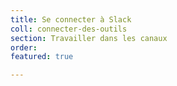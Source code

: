```yaml
---
title: Se connecter à Slack
coll: connecter-des-outils
section: Travailler dans les canaux
order: 
featured: true

---
```

